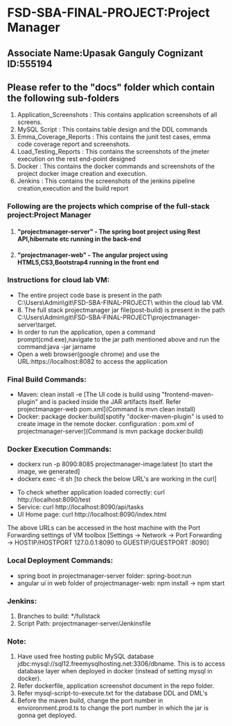 # FSD-SBA-FINAL-PROJECT:Project Manager
<h2>Associate Name:Upasak Ganguly Cognizant ID:555194</h2>
<h2>Please refer to the "docs" folder which contain the following sub-folders</h2>
<ol>
	<li>Application_Screenshots : This contains application screenshots of all screens.</li>
	<li>MySQL Script : This contains table design and the DDL commands </li>
	<li>Emma_Coverage_Reports : This contains the junit test cases, emma code coverage report and screenshots.</li>
	<li>Load_Testing_Reports : This contains the screenshots of the jmeter execution on the rest end-point designed</li>
	<li>Docker : This contains the docker commands and screenshots of the project docker image creation and execution.</li>
	<li>Jenkins : This contains the screenshots of the jenkins pipeline creation,execution and the build report</li>
</ol>
<h3>Following are the projects which comprise of the full-stack project:Project Manager</h3>
<ol>
   <li><h4>"projectmanager-server" - The spring boot project using Rest API,hibernate etc running in the back-end </h4></li>
   <li><h4>"projectmanager-web" - The angular project using HTML5,CS3,Bootstrap4 running in the front end</h4></li>
</ol>
<h3>Instructions for cloud lab VM:</h3>
<ul>
	<li>The entire project code base is present in the path C:\Users\Admin\git\FSD-SBA-FINAL-PROJECT\ within the cloud lab VM.</li>
	<li>8.	The full stack projectmanager jar file(post-build) is present in the path C:\Users\Admin\git\FSD-SBA-FINAL-PROJECT\projectmanager-server\target.</li>
	<li>In order to run the application, open a command prompt(cmd.exe),navigate to the jar path mentioned above and run the command:java -jar jarname</li>
	<li>Open a web browser(google chrome) and use the URL:https://localhost:8082 to access the application</li>
</ul>
<h3>Final Build Commands:</h3>
<ul>
<li>Maven: clean install -e [The UI code is build using "frontend-maven-plugin" and is packed inside the JAR artifacts itself. Refer projectmanager-web pom.xml](Command is mvn clean install)</li>
<li>Docker: package docker:build[spotify "docker-maven-plugin" is used to create image in the remote docker. <dockerHost> configuration : pom.xml of projectmanager-server](Command is mvn package docker:build)</li>
</ul>

<h3>Docker Execution Commands:</h3>
<ul>
<li>dockerx run -p 8090:8085 projectmanager-image:latest	[to start the image, we generated]</li>
<li>dockerx exec -it <container id> sh	[to check the below URL's are working in the curl]</li>
</ul>	

<ul>
<li>To check whether application loaded correctly: curl http://localhost:8090/test</li>
<li>Service: curl http://localhost:8090/api/tasks</li>
<li>UI Home page: curl http://localhost:8090/index.html</li>
</ul>	

The above URLs can be accessed in the host machine with the Port Forwarding settings of VM toolbox [Settings -> Network -> Port Forwarding -> HOSTIP/HOSTPORT 127.0.0.1:8090 to GUESTIP/GUESTPORT :8090]

<h3>Local Deployment Commands:</h3>
<ul>
<li>spring boot in projectmanager-server folder: spring-boot:run</li>
<li>angular ui in web folder of projectmanager-web: npm install -> npm start</li>
</ul>

<h3>Jenkins:</h3>
<ol>
<li>Branches to build: */fullstack</li>
<li>Script Path: projectmanager-server/Jenkinsfile</li>
</ol>

<h3>Note: </h3>
<ol>
<li>Have used free hosting public MySQL database jdbc:mysql://sql12.freemysqlhosting.net:3306/dbname. This is to access database layer when deployed in docker (instead of setting mysql in docker).</li>
<li>Refer dockerfile, application screenshot document in the repo folder.</li>
<li>Refer mysql-script-to-execute.txt for the database DDL and DML's</li>
<li>Before the maven build, change the port number in envioronment.prod.ts to change the port number in which the jar is gonna get deployed.</li>
</ol>


